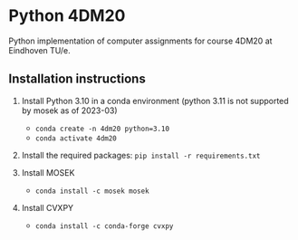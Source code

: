# Python 4DM20

Python implementation of computer assignments for course 4DM20 at Eindhoven TU/e. 

## Installation instructions

1. Install Python 3.10 in a conda environment (python 3.11 is not supported by mosek as of 2023-03)
    - `conda create -n 4dm20 python=3.10`
    - `conda activate 4dm20`

2. Install the required packages: `pip install -r requirements.txt`
3. Install MOSEK
    - `conda install -c mosek mosek`
4. Install CVXPY
    - `conda install -c conda-forge cvxpy`
